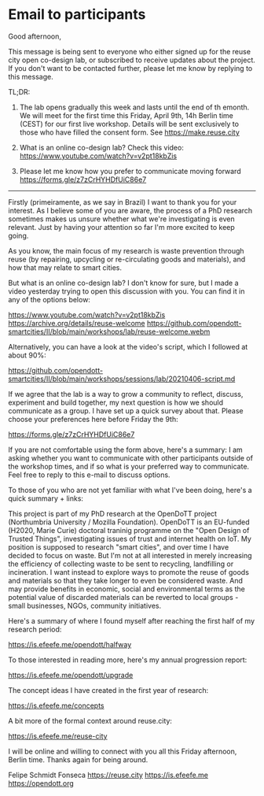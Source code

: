 # Email to participants

Good afternoon,

This message is being sent to everyone who either signed up for the reuse city open co-design lab, or subscribed to receive updates about the project. If you don't want to be contacted further, please let me know by replying to this message.

TL;DR:

1. The lab opens gradually this week and lasts until the end of th emonth. We will meet for the first time this Friday, April 9th, 14h Berlin time (CEST) for our first live workshop. Details will be sent exclusively to those who have filled the consent form. See https://make.reuse.city

2. What is an online co-design lab? Check this video:
https://www.youtube.com/watch?v=v2pt18kbZis

3. Please let me know how you prefer to communicate moving forward
https://forms.gle/z7zCrHYHDfUiC86e7

---

Firstly (primeiramente, as we say in Brazil) I want to thank you for your interest. As I believe some of you are aware, the process of a PhD research sometimes makes us unsure whether what we're investigating is even relevant. Just by having your attention so far I'm more excited to keep going.

As you know, the main focus of my research is waste prevention through reuse (by repairing, upcycling or re-circulating goods and materials), and how that may relate to smart cities.

But what is an online co-design lab? I don't know for sure, but I made a video yesterday trying to open this discussion with you. You can find it in any of the options below:

https://www.youtube.com/watch?v=v2pt18kbZis
https://archive.org/details/reuse-welcome
https://github.com/opendott-smartcities/II/blob/main/workshops/lab/reuse-welcome.webm

Alternatively, you can have a look at the video's script, which I followed at about 90%:

https://github.com/opendott-smartcities/II/blob/main/workshops/sessions/lab/20210406-script.md

If we agree that the lab is a way to grow a community to reflect, discuss, experiment and build together, my next question is how we should communicate as a group. I have set up a quick survey about that. Please choose your preferences here before Friday the 9th:

https://forms.gle/z7zCrHYHDfUiC86e7

If you are not comfortable using the form above, here's a summary: I am asking whether you want to communicate with other participants outside of the workshop times, and if so what is your preferred way to communicate. Feel free to reply to this e-mail to discuss options.

To those of you who are not yet familiar with what I've been doing, here's a quick summary + links:

This project is part of my PhD research at the OpenDoTT project (Northumbria University / Mozilla Foundation). OpenDoTT is an EU-funded (H2020, Marie Curie) doctoral traninig programme on the "Open Design of Trusted Things", investigating issues of trust and internet health on IoT. My position is supposed to research "smart cities", and over time I have decided to focus on waste. But I'm not at all interested in merely increasing the efficiency of collecting waste to be sent to recycling, landfilling or incineration. I want instead to explore ways to promote the reuse of goods and materials so that they take longer to even be considered waste. And may provide benefits in economic, social and environmental terms as the potential value of discarded materials can be reverted to local groups - small businesses, NGOs, community initiatives.

Here's a summary of where I found myself after reaching the first half of my research period:

https://is.efeefe.me/opendott/halfway

To those interested in reading more, here's my annual progression report:

https://is.efeefe.me/opendott/upgrade

The concept ideas I have created in the first year of research:

https://is.efeefe.me/concepts

A bit more of the formal context around reuse.city:

https://is.efeefe.me/reuse-city

I will be online and willing to connect with you all this Friday afternoon, Berlin time. Thanks again for being around.


Felipe Schmidt Fonseca
https://reuse.city
https://is.efeefe.me
https://opendott.org
